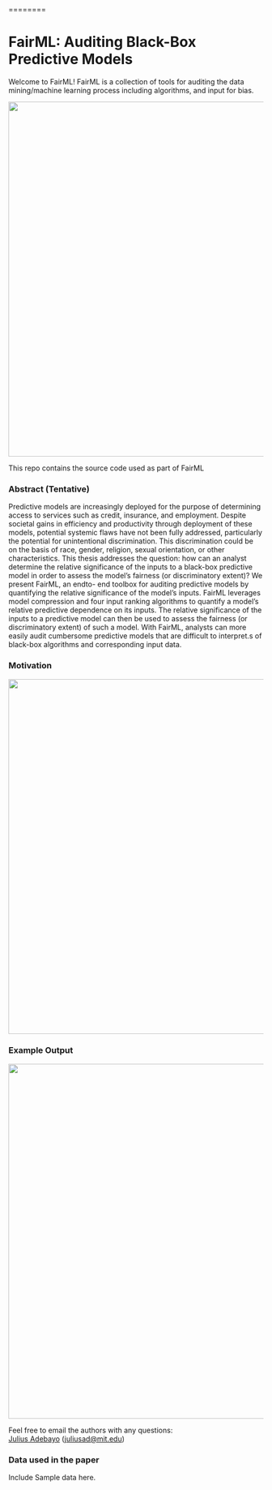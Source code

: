========

FairML: Auditing Black-Box Predictive Models
=====================
Welcome to FairML! FairML is a collection of tools for auditing the data mining/machine learning process including algorithms, and input for bias. 

<img src="https://raw.githubusercontent.com/adebayoj/fairml/master/doc/images/logo2.png" width="700">

This repo contains the source code used as part of FairML


### Abstract (Tentative)

Predictive models are increasingly deployed for the purpose of determining access to
services such as credit, insurance, and employment. Despite societal gains in efficiency
and productivity through deployment of these models, potential systemic flaws have
not been fully addressed, particularly the potential for unintentional discrimination.
This discrimination could be on the basis of race, gender, religion, sexual orientation,
or other characteristics. This thesis addresses the question: how can an analyst
determine the relative significance of the inputs to a black-box predictive model in order
to assess the model’s fairness (or discriminatory extent)? We present FairML, an endto-
end toolbox for auditing predictive models by quantifying the relative significance
of the model’s inputs. FairML leverages model compression and four input ranking
algorithms to quantify a model’s relative predictive dependence on its inputs. The
relative significance of the inputs to a predictive model can then be used to assess
the fairness (or discriminatory extent) of such a model. With FairML, analysts can
more easily audit cumbersome predictive models that are difficult to interpret.s of black-box algorithms and corresponding
input data.

### Motivation

<img src="https://raw.githubusercontent.com/adebayoj/FairML/master/doc/images/fairml_architecture.png" width="700">

### Example Output

<img src="https://raw.githubusercontent.com/adebayoj/FairML/master/doc/images/ricci_analysis.png" width="700">


Feel free to email the authors with any questions:  
[Julius Adebayo](https://github.com/adebayoj) (juliusad@mit.edu)   


### Data used in the paper

Include Sample data here. 


